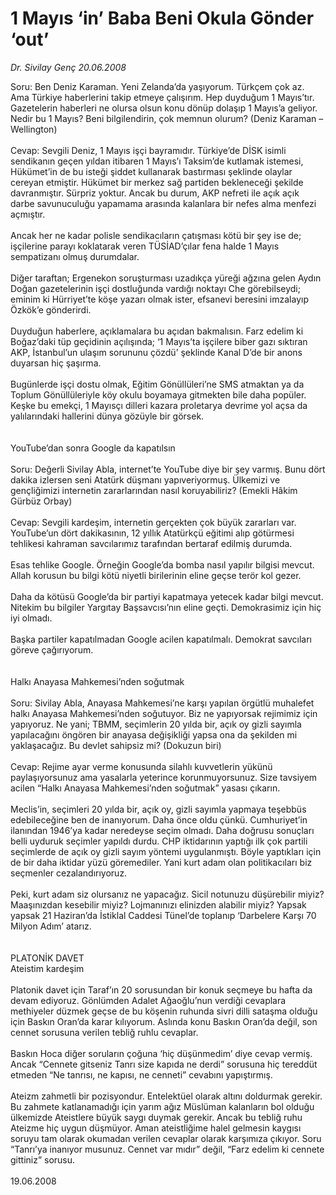 # 1 Mayıs ‘in’ Baba Beni Okula Gönder ‘out’

*Dr. Sivilay Genç 20.06.2008*

<div class="taraf_structure_2col_1zq">
<div class="margen_n">



 <p>Soru: Ben Deniz Karaman. Yeni Zelanda’da yaşıyorum. Türkçem çok az. Ama Türkiye haberlerini takip etmeye çalışırım. Hep duyduğum 1 Mayıs’tır. Gazetelerin haberleri ne olursa olsun konu dönüp dolaşıp 1 Mayıs’a geliyor. Nedir bu 1 Mayıs? Beni bilgilendirin, çok memnun olurum? (Deniz Karaman – Wellington) <br/>
<br/>
Cevap: Sevgili Deniz, 1 Mayıs işçi bayramıdır. Türkiye’de DİSK isimli sendikanın geçen yıldan itibaren 1 Mayıs’ı Taksim’de kutlamak istemesi, Hükümet’in de bu isteği şiddet kullanarak bastırması şeklinde olaylar cereyan etmiştir. Hükümet bir merkez sağ partiden bekleneceği şekilde davranmıştır. Sürpriz yoktur. Ancak bu durum, AKP nefreti ile açık açık darbe savunuculuğu yapamama arasında kalanlara bir nefes alma menfezi açmıştır. <br/>
<br/>
Ancak her ne kadar polisle sendikacıların çatışması kötü bir şey ise de; işçilerine parayı koklatarak veren TÜSİAD’çılar fena halde 1 Mayıs sempatizanı olmuş durumdalar. <br/>
<br/>
Diğer taraftan; Ergenekon soruşturması uzadıkça yüreği ağzına gelen Aydın Doğan gazetelerinin işçi dostluğunda vardığı noktayı Che görebilseydi; eminim ki Hürriyet’te köşe yazarı olmak ister, efsanevi beresini imzalayıp Özkök’e gönderirdi. <br/>
<br/>
Duyduğun haberlere, açıklamalara bu açıdan bakmalısın. Farz edelim ki Boğaz’daki tüp geçidinin açılışında; ‘1 Mayıs’ta işçilere biber gazı sıktıran AKP, İstanbul’un ulaşım sorununu çözdü’ şeklinde Kanal D’de bir anons duyarsan hiç şaşırma. <br/>
<br/>
Bugünlerde işçi dostu olmak, Eğitim Gönüllüleri’ne SMS atmaktan ya da Toplum Gönüllüleriyle köy okulu boyamaya gitmekten bile daha popüler. Keşke bu emekçi, 1 Mayısçı dilleri kazara proletarya devrime yol açsa da yalılarındaki hallerini dünya gözüyle bir görsek.<br/>
<br/>
<br/>
YouTube’dan sonra Google da kapatılsın<br/>
<br/>
Soru: Değerli Sivilay Abla, internet’te YouTube diye bir şey varmış. Bunu dört dakika izlersen seni Atatürk düşmanı yapıveriyormuş. Ülkemizi ve gençliğimizi internetin zararlarından nasıl koruyabiliriz? (Emekli Hâkim Gürbüz Orbay)<br/>
<br/>
Cevap: Sevgili kardeşim, internetin gerçekten çok büyük zararları var. YouTube’un dört dakikasının, 12 yıllık Atatürkçü eğitimi alıp götürmesi tehlikesi kahraman savcılarımız tarafından bertaraf edilmiş durumda. <br/>
<br/>
Esas tehlike Google. Örneğin Google’da bomba nasıl yapılır bilgisi mevcut. Allah korusun bu bilgi kötü niyetli birilerinin eline geçse terör kol gezer. <br/>
<br/>
Daha da kötüsü Google’da bir partiyi kapatmaya yetecek kadar bilgi mevcut. Nitekim bu bilgiler Yargıtay Başsavcısı’nın eline geçti. Demokrasimiz için hiç iyi olmadı. <br/>
<br/>
Başka partiler kapatılmadan Google acilen kapatılmalı. Demokrat savcıları göreve çağırıyorum.<br/>
<br/>
<br/>
Halkı Anayasa Mahkemesi’nden soğutmak<br/>
<br/>
Soru: Sivilay Abla, Anayasa Mahkemesi’ne karşı yapılan örgütlü muhalefet halkı Anayasa Mahkemesi’nden soğutuyor. Biz ne yapıyorsak rejimimiz için yapıyoruz. Ne yani; TBMM, seçimlerin 20 yılda bir, açık oy gizli sayımla yapılacağını öngören bir anayasa değişikliği yapsa ona da şekilden mi yaklaşacağız. Bu devlet sahipsiz mi? (Dokuzun biri)<br/>
<br/>
Cevap: Rejime ayar verme konusunda silahlı kuvvetlerin yükünü paylaşıyorsunuz ama yasalarla yeterince korunmuyorsunuz. Size tavsiyem acilen “Halkı Anayasa Mahkemesi’nden soğutmak” yasası çıkarın.<br/>
<br/>
Meclis’in, seçimleri 20 yılda bir, açık oy, gizli sayımla yapmaya teşebbüs edebileceğine ben de inanıyorum. Daha önce oldu çünkü. Cumhuriyet’in ilanından 1946’ya kadar neredeyse seçim olmadı. Daha doğrusu sonuçları belli uyduruk seçimler yapıldı durdu. CHP iktidarının yaptığı ilk çok partili seçimlerde de açık oy gizli sayım yöntemi uygulanmıştı. Böyle yaptıkları için de bir daha iktidar yüzü göremediler. Yani kurt adam olan politikacıları biz seçmenler cezalandırıyoruz. <br/>
<br/>
Peki, kurt adam siz olursanız ne yapacağız. Sicil notunuzu düşürebilir miyiz? Maaşınızdan kesebilir miyiz? Lojmanınızı elinizden alabilir miyiz? Yapsak yapsak 21 Haziran’da İstiklal Caddesi Tünel’de toplanıp ‘Darbelere Karşı 70 Milyon Adım’ atarız. <br/>
<br/>
<br/>
PLATONİK DAVET<br/>
Ateistim kardeşim<br/>
<br/>
Platonik davet için Taraf’ın 20 sorusundan bir konuk seçmeye bu hafta da devam ediyoruz. Gönlümden Adalet Ağaoğlu’nun verdiği cevaplara methiyeler düzmek geçse de bu köşenin ruhunda sivri dilli sataşma olduğu için Baskın Oran’da karar kılıyorum. Aslında konu Baskın Oran’da değil, son cennet sorusuna verilen tebliğ ruhlu cevaplar. <br/>
<br/>
Baskın Hoca diğer soruların çoğuna ‘hiç düşünmedim’ diye cevap vermiş. Ancak “Cennete gitseniz Tanrı size kapıda ne derdi” sorusuna hiç tereddüt etmeden “Ne tanrısı, ne kapısı, ne cenneti” cevabını yapıştırmış. <br/>
<br/>
Ateizm zahmetli bir pozisyondur. Entelektüel olarak altını doldurmak gerekir. Bu zahmete katlanamadığı için yarım ağız Müslüman kalanların bol olduğu ülkemizde Ateistlere büyük saygı duymak gerekir. Ancak bu tebliğ ruhu Ateizme hiç uygun düşmüyor. Aman ateistliğime halel gelmesin kaygısı soruyu tam olarak okumadan verilen cevaplar olarak karşımıza çıkıyor. Soru “Tanrı’ya inanıyor musunuz. Cennet var mıdır” değil, “Farz edelim ki cennete gittiniz” sorusu. <br/>
<br/>
19.06.2008</p>

<br/>


<div id="taraf_not">
</div>

</div>


</div>
